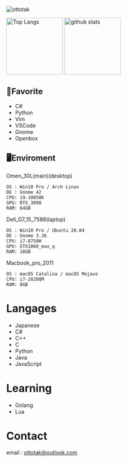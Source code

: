 <p align="left">
  <img src="https://komarev.com/ghpvc/?username=ottotak&style=flat-square" alt="ottotak" />
  </p>

<p align="left"> 
  <img alt="Top Langs" height="150px" src="https://github-readme-stats.vercel.app/api/top-langs/?username=ottotak&layout=compact&show_icons=true&theme=onedark" />
  <img alt="github stats" height="150px" src="https://github-readme-stats.vercel.app/api?username=ottotak&theme=onedark&show_icons=ture" />
</p>

## 🌟Favorite
- C#   
- Python  
- Vim
- VSCode
- Gnome
- Openbox
## 🖥Enviroment
Omen_30L(main)(desktop)
```
OS : Win10 Pro / Arch Linux
DE : Gnome 42
CPU: i9-10850K
GPU: RTX_3090
RAM: 64GB
```
Dell_G7_15_7588(laptop)
```
OS : Win10 Pro / Ubuntu 20.04
DE : Gnome 3.36
CPU: i7-8750H
GPU: GTX1060_max_q
RAM: 16GB
```
Macbook_pro_2011
```
OS : macOS Catalina / macOS Mojave
CPU: i7-2820QM
RAM: 8GB
```
# Langages
- Japanese
- C#
- C++
- C
- Python
- Java
- JavaScript

# Learning
- Golang
- Lua
# Contact
email : ottotak@outlook.com
